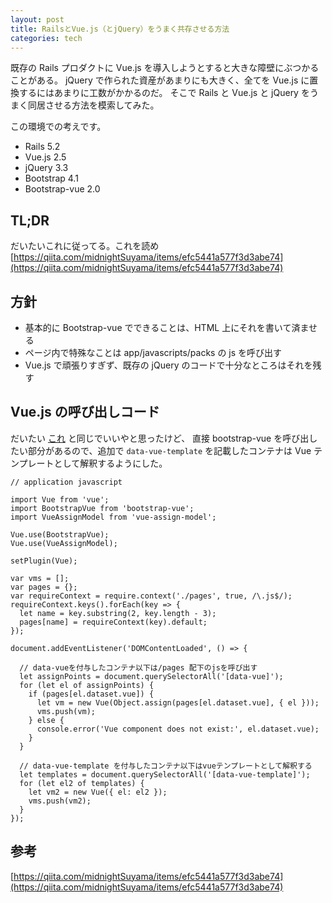 ```yaml
---
layout: post
title: RailsとVue.js（とjQuery）をうまく共存させる方法
categories: tech
---
```


既存の Rails プロダクトに Vue.js を導入しようとすると大きな障壁にぶつかることがある。
jQuery で作られた資産があまりにも大きく、全てを Vue.js に置換するにはあまりに工数がかかるのだ。
そこで Rails と Vue.js と jQuery をうまく同居させる方法を模索してみた。

この環境での考えです。

- Rails 5.2
- Vue.js 2.5
- jQuery 3.3
- Bootstrap 4.1
- Bootstrap-vue 2.0

## TL;DR

だいたいこれに従ってる。これを読め
[https://qiita.com/midnightSuyama/items/efc5441a577f3d3abe74](https://qiita.com/midnightSuyama/items/efc5441a577f3d3abe74)

## 方針

- 基本的に Bootstrap-vue でできることは、HTML 上にそれを書いて済ませる
- ページ内で特殊なことは app/javascripts/packs の js を呼び出す
- Vue.js で頑張りすぎず、既存の jQuery のコードで十分なところはそれを残す

## Vue.js の呼び出しコード

だいたい [これ](https://qiita.com/midnightSuyama/items/efc5441a577f3d3abe74) と同じでいいやと思ったけど、
直接 bootstrap-vue を呼び出したい部分があるので、追加で `data-vue-template` を記載したコンテナは Vue テンプレートとして解釈するようにした。

```
// application javascript

import Vue from 'vue';
import BootstrapVue from 'bootstrap-vue';
import VueAssignModel from 'vue-assign-model';

Vue.use(BootstrapVue);
Vue.use(VueAssignModel);

setPlugin(Vue);

var vms = [];
var pages = {};
var requireContext = require.context('./pages', true, /\.js$/);
requireContext.keys().forEach(key => {
  let name = key.substring(2, key.length - 3);
  pages[name] = requireContext(key).default;
});

document.addEventListener('DOMContentLoaded', () => {

  // data-vueを付与したコンテナ以下は/pages 配下のjsを呼び出す
  let assignPoints = document.querySelectorAll('[data-vue]');
  for (let el of assignPoints) {
    if (pages[el.dataset.vue]) {
      let vm = new Vue(Object.assign(pages[el.dataset.vue], { el }));
      vms.push(vm);
    } else {
      console.error('Vue component does not exist:', el.dataset.vue);
    }
  }

  // data-vue-template を付与したコンテナ以下はvueテンプレートとして解釈する
  let templates = document.querySelectorAll('[data-vue-template]');
  for (let el2 of templates) {
    let vm2 = new Vue({ el: el2 });
    vms.push(vm2);
  }
});

```

## 参考

[https://qiita.com/midnightSuyama/items/efc5441a577f3d3abe74](https://qiita.com/midnightSuyama/items/efc5441a577f3d3abe74)
